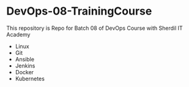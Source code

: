 # DevOps-08-TrainingCourse
This repository is Repo for Batch 08 of DevOps Course with Sherdil IT Academy

- Linux 
- Git 
- Ansible 
- Jenkins 
- Docker
- Kubernetes
